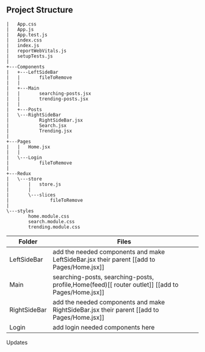## Project Structure   
```
|   App.css
|   App.js
|   App.test.js
|   index.css
|   index.js
|   reportWebVitals.js
|   setupTests.js
|   
+---Components
|   +---LeftSideBar
|   |       fileToRemove
|   |       
|   +---Main
|   |       searching-posts.jsx
|   |       trending-posts.jsx
|   |       
|   +---Posts
|   \---RightSideBar
|           RightSideBar.jsx
|           Search.jsx
|           Trending.jsx
|           
+---Pages
|   |   Home.jsx
|   |   
|   \---Login
|           fileToRemove
|           
+---Redux
|   \---store
|       |   store.js
|       |   
|       \---slices
|               fileToRemove
|               
\---styles
        home.module.css
        search.module.css
        trending.module.css
```
| Folder | Files |
| ------ | ------ |
| LeftSideBar | add the needed components and make  LeftSideBar.jsx their parent [[add to Pages/Home.jsx]]|
| Main| searching-posts, searching-posts, profile,Home(feed)[[ router outlet]] [[add to Pages/Home.jsx]]|
| RightSideBar| add the needed components and make  RightSideBar.jsx their parent [[add to Pages/Home.jsx]]|
|Login| add login needed components here|

Updates
